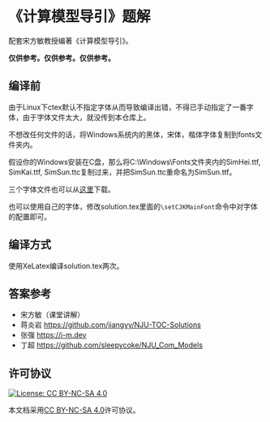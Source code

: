 # 《计算模型导引》题解

配套宋方敏教授编著《计算模型导引》。

**仅供参考。仅供参考。仅供参考。**

## 编译前

由于Linux下ctex默认不指定字体从而导致编译出错，不得已手动指定了一番字体，由于字体文件太大，就没传到本仓库上。

不想改任何文件的话，将Windows系统内的黑体，宋体，楷体字体复制到fonts文件夹内。

假设你的Windows安装在C盘，那么将C:\Windows\Fonts文件夹内的SimHei.ttf, SimKai.ttf, SimSun.ttc复制过来，并把SimSun.ttc重命名为SimSun.ttf。

三个字体文件也可以从[这里](https://storage.huang-haitao.com/s/xtNYkBEKaWDDx4S)下载。

也可以使用自己的字体，修改solution.tex里面的`\setCJKMainFont`命令中对字体的配置即可。

## 编译方式

使用XeLatex编译solution.tex两次。

## 答案参考

* 宋方敏（课堂讲解）
* 蒋炎岩 https://github.com/jiangyy/NJU-TOC-Solutions
* 张强 https://i-m.dev
* 丁超 https://github.com/sleepycoke/NJU_Com_Models

## 许可协议
[![License: CC BY-NC-SA 4.0](https://mirrors.creativecommons.org/presskit/buttons/88x31/svg/by-nc-sa.svg)](https://creativecommons.org/licenses/by-nc-sa/4.0/)

本文档采用[CC BY-NC-SA 4.0](https://creativecommons.org/licenses/by-nc-sa/4.0/)许可协议。
